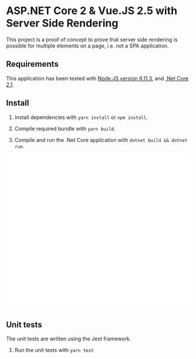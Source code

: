 # ASP.NET Core 2 & Vue.JS 2.5 with Server Side Rendering

This project is a proof of concept to prove that server side rendering is possible for multiple elements on a page, i.e. not a SPA application.

## Requirements

This application has been tested with [Node.JS version 8.11.3](https://nodejs.org/en/download/releases/), and [.Net Core 2.1](https://www.microsoft.com/net/download/dotnet-core/2.1).

## Install

1. Install dependencies with `yarn install` or `npm install`.

1. Compile required bundle with `yarn build`.

1. Compile and run the .Net Core application with `dotnet build && dotnet run`.

<div align="center">
<img alt="Installing project dependecies" src="./install.svg" />
</div>

## Unit tests

The unit tests are written using the Jest framework.

1. Run the unit tests with `yarn test`
